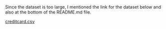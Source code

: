 Since the dataset is too large, I mentioned the link for the dataset below and also at the bottom of the README.md file.


   [creditcard.csv](https://www.kaggle.com/samkirkiles/credit-card-fraud/data)
 
 
